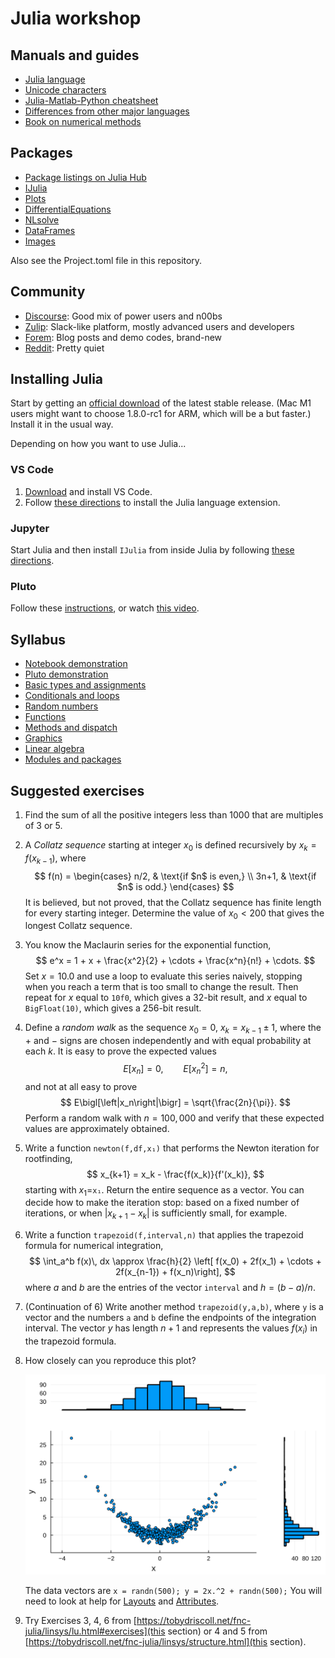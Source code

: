 # Julia workshop

## Manuals and guides

* [Julia language](https://docs.julialang.org/en/v1/)
* [Unicode characters](https://docs.julialang.org/en/v1/manual/unicode-input/)
* [Julia-Matlab-Python cheatsheet](https://cheatsheets.quantecon.org)
* [Differences from other major languages](https://docs.julialang.org/en/v1/manual/noteworthy-differences/)
* [Book on numerical methods](https://tobydriscoll.net/fnc-julia)

## Packages

* [Package listings on Julia Hub](https://juliahub.com/ui/Packages)
* [IJulia](https://julialang.github.io/IJulia.jl/stable/)
* [Plots](http://docs.juliaplots.org/latest/)
* [DifferentialEquations](https://diffeq.sciml.ai/stable/)
* [NLsolve](https://github.com/JuliaNLSolvers/NLsolve.jl)
* [DataFrames](https://dataframes.juliadata.org/stable/)
* [Images](https://juliaimages.org/stable/)

Also see the Project.toml file in this repository.

## Community

* [Discourse](https://discourse.julialang.org/): Good mix of power users and n00bs
* [Zulip](https://julialang.zulipchat.com): Slack-like platform, mostly advanced users and developers
* [Forem](https://forem.julialang.org): Blog posts and demo codes, brand-new
* [Reddit](https://reddit.com/r/julia): Pretty quiet

## Installing Julia

Start by getting an [official download](https://julialang.org/downloads/) of the latest stable release. (Mac M1 users might want to choose 1.8.0-rc1 for ARM, which will be a but faster.) Install it in the usual way.

Depending on how you want to use Julia...

### VS Code

1. [Download](https://code.visualstudio.com/download) and install VS Code. 
2. Follow [these directions](https://github.com/julia-vscode/julia-vscode#installing-juliavs-codevs-code-julia-extension) to install the Julia language extension.

### Jupyter

Start Julia and then install `IJulia` from inside Julia by following [these directions](https://github.com/JuliaLang/IJulia.jl).

### Pluto

Follow these [instructions](https://github.com/fonsp/Pluto.jl#installation), or watch [this video](https://www.youtube.com/watch?v=OOjKEgbt8AI).

## Syllabus

* [Notebook demonstration](notebook_demo.ipynb)
* [Pluto demonstration](pluto/Pluto_demo.jl)
* [Basic types and assignments](basic_types.jl)
* [Conditionals and loops](conditionals_loops.jl)
* [Random numbers](random_numbers.ipynb)
* [Functions](functions.jl)
* [Methods and dispatch](methods.ipynb)
* [Graphics](pluto/graphics.jl)
* [Linear algebra](pluto/linear-algebra.jl)
* [Modules and packages](modules_packages.ipynb)

## Suggested exercises

1. Find the sum of all the positive integers less than 1000 that are multiples of 3 or 5.
2. A *Collatz sequence* starting at integer $x_0$ is defined recursively by $x_k = f(x_{k-1})$, where
    $$
    f(n) = \begin{cases} 
    n/2, & \text{if $n$ is even,} \\ 3n+1, & \text{if $n$ is odd.} 
    \end{cases}
    $$
    It is believed, but not proved, that the Collatz sequence has finite length for every starting integer. Determine the value of $x_0 < 200$ that gives the longest Collatz sequence.
3. You know the Maclaurin series for the exponential function,
    $$
    e^x = 1 + x + \frac{x^2}{2} + \cdots + \frac{x^n}{n!} + \cdots. 
    $$
    Set $x=10.0$ and use a loop to evaluate this series naively, stopping when you reach a term that is too small to change the result. Then repeat for $x$ equal to `10f0`, which gives a 32-bit result, and $x$ equal to `BigFloat(10)`, which gives a 256-bit result.
4. Define a *random walk* as the sequence $x_0=0$, $x_k = x_{k-1} \pm 1$, where the $+$ and $-$ signs are chosen independently and with equal probability at each $k$. It is easy to prove the expected values
    $$
    E[x_n] = 0, \qquad E\bigl[x_n^2\bigr] = n,
    $$
    and not at all easy to prove 
    $$
    E\bigl[\left|x_n\right|\bigr] = \sqrt{\frac{2n}{\pi}}. 
    $$
    Perform a random walk with $n=100,000$ and verify that these expected values are approximately obtained.
5. Write a function `newton(f,df,x₁)` that performs the Newton iteration for rootfinding,
    $$
    x_{k+1} = x_k - \frac{f(x_k)}{f'(x_k)},
    $$
    starting with $x_1=$`x₁`. Return the entire sequence as a vector. You can decide how to make the iteration stop: based on a fixed number of iterations, or when $|x_{k+1}-x_k|$ is sufficiently small, for example.
6. Write a function `trapezoid(f,interval,n)` that applies the trapezoid formula for numerical integration,
    $$
    \int_a^b f(x)\, dx \approx \frac{h}{2} \left[ f(x_0) + 2f(x_1) + \cdots + 2f(x_{n-1}) + f(x_n)\right], 
    $$
    where $a$ and $b$ are the entries of the vector `interval` and $h=(b-a)/n$.
7. (Continuation of 6) Write another method `trapezoid(y,a,b)`, where `y` is a vector and the numbers `a` and `b` define the endpoints of the integration interval. The vector $y$ has length $n+1$ and represents the values $f(x_i)$ in the trapezoid formula.
8. How closely can you reproduce this plot?
    
    ![](exercise_plot.svg)

    The data vectors are `x = randn(500); y = 2x.^2 + randn(500);` You will need to look at help for [Layouts](https://docs.juliaplots.org/latest/layouts) and [Attributes](https://docs.juliaplots.org/latest/attributes/).
9. Try Exercises 3, 4, 6 from [https://tobydriscoll.net/fnc-julia/linsys/lu.html#exercises](this section) or 4 and 5 from [https://tobydriscoll.net/fnc-julia/linsys/structure.html](this section).
